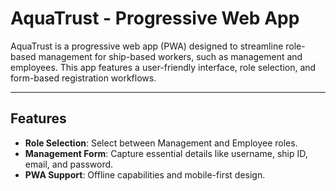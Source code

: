 # AquaTrust - Progressive Web App

AquaTrust is a progressive web app (PWA) designed to streamline role-based management for ship-based workers, such as management and employees. This app features a user-friendly interface, role selection, and form-based registration workflows.

---

## Features

- **Role Selection**: Select between Management and Employee roles.
- **Management Form**: Capture essential details like username, ship ID, email, and password.
- **PWA Support**: Offline capabilities and mobile-first design.